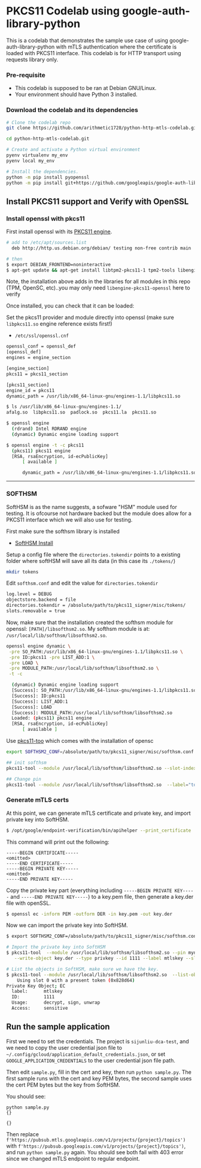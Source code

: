 # PKCS11 Codelab using google-auth-library-python

This is a codelab that demonstrates the sample use case of using google-auth-library-python with mTLS authentication where the certificate is loaded with PKCS11 interface. This codelab is for HTTP transport using requests library only.

### Pre-requisite

- This codelab is supposed to be ran at Debian GNU/Linux.
- Your environment should have Python 3 installed.

### Download the codelab and its dependencies

```bash
# Clone the codelab repo
git clone https://github.com/arithmetic1728/python-http-mtls-codelab.git

cd python-http-mtls-codelab.git

# Create and activate a Python virtual environment
pyenv virtualenv my_env
pyenv local my_env

# Install the dependencies.
python -m pip install pyopenssl
python -m pip install git+https://github.com/googleapis/google-auth-library-python.git@corp_cert
```

## Install PKCS11 support and Verify with OpenSSL

### Install openssl with pkcs11 

First install openssl with its [PKCS11 engine](https://github.com/OpenSC/libp11#openssl-engines).

```bash
# add to /etc/apt/sources.list
  deb http://http.us.debian.org/debian/ testing non-free contrib main

# then
$ export DEBIAN_FRONTEND=noninteractive 
$ apt-get update && apt-get install libtpm2-pkcs11-1 tpm2-tools libengine-pkcs11-openssl opensc -y
```

Note, the installation above adds in the libraries for all modules in this repo (TPM, OpenSC, etc)..you may only need `libengine-pkcs11-openssl` here to verify

Once installed, you can check that it can be loaded:

Set the pkcs11 provider and module directly into openssl (make sure `libpkcs11.so` engine reference exists first!)

- `/etc/ssl/openssl.cnf`
```bash
openssl_conf = openssl_def
[openssl_def]
engines = engine_section

[engine_section]
pkcs11 = pkcs11_section

[pkcs11_section]
engine_id = pkcs11
dynamic_path = /usr/lib/x86_64-linux-gnu/engines-1.1/libpkcs11.so
```

```bash
$ ls /usr/lib/x86_64-linux-gnu/engines-1.1/
afalg.so  libpkcs11.so  padlock.so  pkcs11.la  pkcs11.so

$ openssl engine
  (rdrand) Intel RDRAND engine
  (dynamic) Dynamic engine loading support

$ openssl engine -t -c pkcs11
  (pkcs11) pkcs11 engine
  [RSA, rsaEncryption, id-ecPublicKey]
      [ available ]

      dynamic_path = /usr/lib/x86_64-linux-gnu/engines-1.1/libpkcs11.so
```

---

### SOFTHSM

SoftHSM is as the name suggests, a sofware "HSM" module used for testing.   It is ofcourse not hardware backed but the module does allow for a PKCS11 interface which we will also use for testing.

First make sure the softhsm library is installed

- [SoftHSM Install](https://www.opendnssec.org/softhsm/)

Setup a config file where the `directories.tokendir` points to a existing folder where softHSM will save all its data (in this case its `./tokens/`)

```bash
mkdir tokens
```

Edit `softhsm.conf`
and edit the value for `directories.tokendir`

```bash
log.level = DEBUG
objectstore.backend = file
directories.tokendir = /absolute/path/to/pkcs11_signer/misc/tokens/
slots.removable = true
```

Now, make sure that the installation created the softhsm module for openssl:  `[PATH]/libsofthsm2.so`. My softhsm
module is at: `/usr/local/lib/softhsm/libsofthsm2.so`.

```bash
openssl engine dynamic \
 -pre SO_PATH:/usr/lib/x86_64-linux-gnu/engines-1.1/libpkcs11.so \
 -pre ID:pkcs11 -pre LIST_ADD:1 \
 -pre LOAD \
 -pre MODULE_PATH:/usr/local/lib/softhsm/libsofthsm2.so \
 -t -c

  (dynamic) Dynamic engine loading support
  [Success]: SO_PATH:/usr/lib/x86_64-linux-gnu/engines-1.1/libpkcs11.so
  [Success]: ID:pkcs11
  [Success]: LIST_ADD:1
  [Success]: LOAD
  [Success]: MODULE_PATH:/usr/local/lib/softhsm/libsofthsm2.so
  Loaded: (pkcs11) pkcs11 engine
  [RSA, rsaEncryption, id-ecPublicKey]
      [ available ] 
```

Use [pkcs11-too](https://manpages.debian.org/testing/opensc/pkcs11-tool.1.en.html) which comes with the installation of opensc

```bash
export SOFTHSM2_CONF=/absolute/path/to/pkcs11_signer/misc/softhsm.conf

## init softhsm
pkcs11-tool --module /usr/local/lib/softhsm/libsofthsm2.so --slot-index=0 --init-token --label="token1" --so-pin="123456"

## Change pin
pkcs11-tool --module /usr/local/lib/softhsm/libsofthsm2.so  --label="token1" --init-pin --so-pin "123456" --pin mynewpin
```

### Generate mTLS certs

At this point, we can generate mTLS certificate and private key, and import private key into SoftHSM.

```bash
$ /opt/google/endpoint-verification/bin/apihelper --print_certificate
```

This command will print out the following:
```
-----BEGIN CERTIFICATE-----
<omitted>
-----END CERTIFICATE-----
-----BEGIN PRIVATE KEY-----
<omitted>
-----END PRIVATE KEY-----
```

Copy the private key part (everything including `-----BEGIN PRIVATE KEY-----` and `-----END PRIVATE KEY-----`) to a
key.pem file, then generate a key.der file with openSSL.
```bash
$ openssl ec -inform PEM -outform DER -in key.pem -out key.der
```

Now we can import the private key into SoftHSM.
```bash
$ export SOFTHSM2_CONF=/absolute/path/to/pkcs11_signer/misc/softhsm.conf

# Import the private key into SoftHSM
$ pkcs11-tool  --module /usr/local/lib/softhsm/libsofthsm2.so --pin mynewpin \
   --write-object key.der --type privkey --id 1111 --label mtlskey --slot-index 0

# List the objects in SoftHSM, make sure we have the key.
$ pkcs11-tool --module /usr/local/lib/softhsm/libsofthsm2.so  --list-objects --pin mynewpin
    Using slot 0 with a present token (0x828d64)
Private Key Object; EC
  label:      mtlskey
  ID:         1111
  Usage:      decrypt, sign, unwrap
  Access:     sensitive
```
## Run the sample application

First we need to set the credentials. The project is `sijunliu-dca-test`, and we need to copy the
user credential json file to `~/.config/gcloud/application_default_credentials.json`, or set
`GOOGLE_APPLICATION_CREDENTIALS` to the user credential json file path.

Then edit `sample.py`, fill in the cert and key, then run `python sample.py`. The first sample runs
with the cert and key PEM bytes, the second sample uses the cert PEM bytes but the key from SoftHSM.

You should see:
```
python sample.py 
{}

{}
```

Then replace `f'https://pubsub.mtls.googleapis.com/v1/projects/{project}/topics')` with 
`f'https://pubsub.googleapis.com/v1/projects/{project}/topics')`, and run `python sample.py` again. 
You should see both fail with 403 error since we changed mTLS endpoint to regular endpoint.